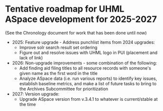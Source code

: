 # Tentative roadmap for UHML ASpace development for 2025-2027

(See the Chronology document for work that has been done until now)

- 2025: Feature upgrade - Address punchlist items from 2024 upgrades:
  - Improve solr search result set ordering
  - Figure out and resolve issues with UHML logo in PUI (placement and lack of link)
- 2026: Non-upgrade improvements - some combination of the following:
  - Add finding aid filing titles to all resource records with someone's given name as the first word in the title
  - Analyze ASpace data (i.e. run various reports) to identify key issues, establish baseline metrics, and make a list of future tasks to bring to the Archives Subcommittee for prioritization
- 2027: Version upgrade:
  - Upgrade ASpace version from v.3.4.1 to whatever is current/stable at the time
